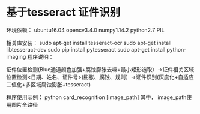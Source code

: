 # 基于tesseract 证件识别
环境依赖：
ubuntu16.04
opencv3.4.0
numpy1.14.2
python2.7
PIL

相关库安装：
sudo apt-get install tesseract-ocr
sudo apt-get install libtesseract-dev
sudo pip install pytesseract
sudo apt-get install python-imaging
程序说明：

证件位置检测(Blue通道颜色加强+腐蚀膨胀去噪+最小矩形选取）->证件相关区域位置检测<日期、姓名、证件号>(膨胀、腐蚀、规则）->证件识别(灰度化+自适应二值化+多区域腐蚀膨胀+tesseract)

程序使用示例：
python card_recognition [image_path]
其中， image_path使用图片全路径



